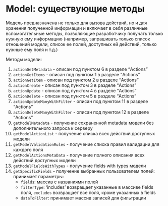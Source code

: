 # Model: существующие методы

Модель предназначена не только для вызова действий, но и для хранения
полученной информации и включает в себя различные вспомогательные
методы, позволяющие разработчику получать только нужную ему информацию
(например, запрашивать только список отношений модели, список ее полей,
доступных ей действий, только нужные ему поля и т.д.)

Методы модели:
1. `actionGetMetadata` - описан под пунктом 6 в разделе “Actions”
2. `actionGetItems` - описан под пунктом 1 в разделе “Actions”
3. `actionGetItem` - описан под пунктом 2 в разделе “Actions”
4. `actionCreate` - описан под пунктом 3 в разделе “Actions”
5. `actionUpdate` - описан под пунктом 4 в разделе “Actions”
6. `actionDelete` - описан под пунктом 5 в разделе “Actions”
7. `actionUpdateManyWithFilter` - описан под пунктом 11 в разделе
   “Actions”
8. `actionDeleteManyWithFilter` - описан под пунктом 12 в разделе
   “Actions”
9. `getModelMetadata` - получение сохраненной metadata модели без
   дополнительного запроса к серверу
10. `getModelActionList` - получение списка всех действий доступных
    модели
11. `getModelValidationRules` - получение списка правил валидации для
    каждого поля
12. `getModelActionsMetaData` - получение полного описания всех действий
    доступных модели
13. `getModelFieldsWithTypes` - получение fields with types модели
14. `getSpecificFields` - получение выбранных пользователем полей:
    принимает параметры:
    - `fields`: массив с названиями полей
    - `filterType`: ‘includes’ возвращает указанные в массиве fields
      поля, `excludes` возвращает все поля, кроме указанных в fields
    - `dataToFilter`: принимает массив записей для фильтрации

